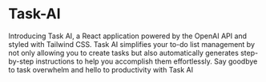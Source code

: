 # Task-AI
Introducing Task AI, a React application powered by the OpenAI API and styled with Tailwind CSS. Task AI simplifies your to-do list management by not only allowing you to create tasks but also automatically generates step-by-step instructions to help you accomplish them effortlessly. Say goodbye to task overwhelm and hello to productivity with Task AI
